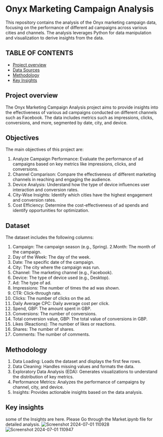# Onyx Marketing Campaign Analysis
This repository contains the analysis of the Onyx marketing campaign data, focusing on the performance of different ad campaigns across various cities and channels. The analysis leverages Python for data manipulation and visualization to derive insights from the data.
## TABLE OF CONTENTS
- [Project overview](#project-overview)
- [Data Sources](#data-sources)
- [Methodology](#methodology)
- [Key Insights](#key-insights)
## Project overview
The Onyx Marketing Campaign Analysis project aims to provide insights into the effectiveness of various ad campaigns conducted on different channels such as Facebook. The data includes metrics such as impressions, clicks, conversions, and more, segmented by date, city, and device.
## Objectives
The main objectives of this project are:
1. Analyze Campaign Performance: Evaluate the performance of ad campaigns based on key metrics like impressions, clicks, and conversions.
2. Channel Comparison: Compare the effectiveness of different marketing channels in reaching and engaging the audience.
3. Device Analysis: Understand how the type of device influences user interaction and conversion rates.
4. City-Wise Insights: Identify which cities have the highest engagement and conversion rates.
5. Cost Efficiency: Determine the cost-effectiveness of ad spends and identify opportunities for optimization.
## Dataset
The dataset includes the following columns:
1. Campaign: The campaign season (e.g., Spring).
2.Month: The month of the campaign.
3. Day of the Week: The day of the week.
4. Date: The specific date of the campaign.
5. City: The city where the campaign was run.
6. Channel: The marketing channel (e.g., Facebook).
7. Device: The type of device used (e.g., Desktop).
8. Ad: The type of ad.
9. Impressions: The number of times the ad was shown.
10. CTR: Click-through rate.
11. Clicks: The number of clicks on the ad.
12. Daily Average CPC: Daily average cost per click.
13. Spend, GBP: The amount spent in GBP.
14. Conversions: The number of conversions.
15. Total conversion value, GBP: The total value of conversions in GBP.
16. Likes (Reactions): The number of likes or reactions.
17. Shares: The number of shares.
18. Comments: The number of comments.

## Methodology
1. Data Loading: Loads the dataset and displays the first few rows.
2. Data Cleaning: Handles missing values and formats the data.
3. Exploratory Data Analysis (EDA): Generates visualizations to understand the distribution of key metrics.
4. Performance Metrics: Analyzes the performance of campaigns by channel, city, and device.
5. Insights: Provides actionable insights based on the data analysis.

## Key insights
some of the Insights are here. Please Go through the Market.ipynb file for detailed analysis.
![Screenshot 2024-07-01 110928](https://github.com/Github-sanket07sett/Market-Campaign-Analysis/assets/137095374/6a58100e-7415-4e3a-823f-5faf7fcc6d0b)
![Screenshot 2024-07-01 110947](https://github.com/Github-sanket07sett/Market-Campaign-Analysis/assets/137095374/83949619-a8f4-440d-a68e-d1cbad89e1a9)


